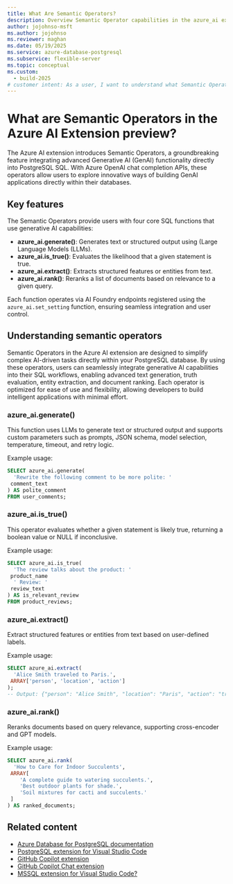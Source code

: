 ```yaml
---
title: What Are Semantic Operators?
description: Overview Semantic Operator capabilities in the azure_ai extension for Azure Database for PostgreSQL.
author: jojohnso-msft
ms.author: jojohnso
ms.reviewer: maghan
ms.date: 05/19/2025
ms.service: azure-database-postgresql
ms.subservice: flexible-server
ms.topic: conceptual
ms.custom:
  - build-2025
# customer intent: As a user, I want to understand what Semantic Operators are available in the azure_ai extension for Azure Database for PostgreSQL flexible server.
---
```


# What are Semantic Operators in the Azure AI Extension preview?

The Azure AI extension introduces Semantic Operators, a groundbreaking feature integrating advanced Generative AI (GenAI) functionality directly into PostgreSQL SQL. With Azure OpenAI chat completion APIs, these operators allow users to explore innovative ways of building GenAI applications directly within their databases.

## Key features

The Semantic Operators provide users with four core SQL functions that use generative AI capabilities:

- **azure_ai.generate()**: Generates text or structured output using (Large Language Models (LLMs).
- **azure_ai.is_true()**: Evaluates the likelihood that a given statement is true.
- **azure_ai.extract()**: Extracts structured features or entities from text.
- **azure_ai.rank()**: Reranks a list of documents based on relevance to a given query.

Each function operates via AI Foundry endpoints registered using the `azure_ai.set_setting` function, ensuring seamless integration and user control.

## Understanding semantic operators

Semantic Operators in the Azure AI extension are designed to simplify complex AI-driven tasks directly within your PostgreSQL database. By using these operators, users can seamlessly integrate generative AI capabilities into their SQL workflows, enabling advanced text generation, truth evaluation, entity extraction, and document ranking. Each operator is optimized for ease of use and flexibility, allowing developers to build intelligent applications with minimal effort.

### azure_ai.generate()

This function uses LLMs to generate text or structured output and supports custom parameters such as prompts, JSON schema, model selection, temperature, timeout, and retry logic.

Example usage:

```sql
SELECT azure_ai.generate(
  'Rewrite the following comment to be more polite: '
 comment_text
) AS polite_comment
FROM user_comments;
```

### azure_ai.is_true()

This operator evaluates whether a given statement is likely true, returning a boolean value or NULL if inconclusive.

Example usage:

```sql
SELECT azure_ai.is_true(
  'The review talks about the product: '
 product_name
  ' Review: '
 review_text
) AS is_relevant_review
FROM product_reviews;
```

### azure_ai.extract()

Extract structured features or entities from text based on user-defined labels.

Example usage:

```sql
SELECT azure_ai.extract(
  'Alice Smith traveled to Paris.',
 ARRAY['person', 'location', 'action']
);
-- Output: {"person": "Alice Smith", "location": "Paris", "action": "travel"}
```

### azure_ai.rank()

Reranks documents based on query relevance, supporting cross-encoder and GPT models.

Example usage:

```sql
SELECT azure_ai.rank(
  'How to Care for Indoor Succulents',
 ARRAY[
    'A complete guide to watering succulents.',
    'Best outdoor plants for shade.',
    'Soil mixtures for cacti and succulents.'
 ]
) AS ranked_documents;
```

## Related content

- [Azure Database for PostgreSQL documentation](overview.md)
- [PostgreSQL extension for Visual Studio Code](https://marketplace.visualstudio.com/items?itemName=ms-ossdata.vscode-postgresql)
- [GitHub Copilot extension](https://marketplace.visualstudio.com/items?itemName=GitHub.copilot)
- [GitHub Copilot Chat extension](https://marketplace.visualstudio.com/items?itemName=GitHub.copilot-chat)
- [MSSQL extension for Visual Studio Code?](/sql/tools/visual-studio-code-extensions/mssql/mssql-extension-visual-studio-code)
